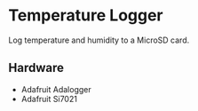 # Temperature Logger

Log temperature and humidity to a MicroSD card.

## Hardware

* Adafruit Adalogger
* Adafruit Si7021
